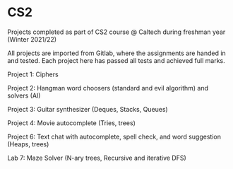 # CS2
Projects completed as part of CS2 course @ Caltech during freshman year (Winter 2021/22)

All projects are imported from Gitlab, where the assignments are handed in and tested. Each project here has passed all tests and achieved full marks. 

Project 1: Ciphers 

Project 2: Hangman word choosers (standard and evil algorithm) and solvers (AI)

Project 3: Guitar synthesizer (Deques, Stacks, Queues)

Project 4: Movie autocomplete (Tries, trees)

Project 6: Text chat with autocomplete, spell check, and word suggestion (Heaps, trees)

Lab 7: Maze Solver (N-ary trees, Recursive and iterative DFS)
